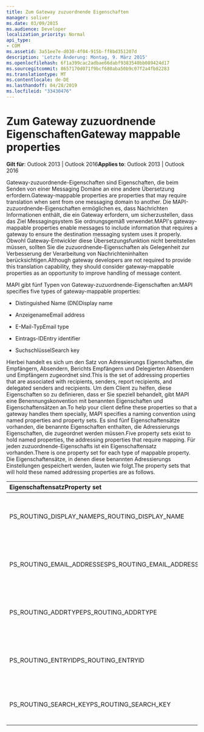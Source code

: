 ```yaml
---
title: Zum Gateway zuzuordnende Eigenschaften
manager: soliver
ms.date: 03/09/2015
ms.audience: Developer
localization_priority: Normal
api_type:
- COM
ms.assetid: 3a51ee7e-d030-4f04-915b-ff8bd351207d
description: 'Letzte Änderung: Montag, 9. März 2015'
ms.openlocfilehash: 6f1a399cac2adbae66dabf9383540bb089424d17
ms.sourcegitcommit: 8657170d071f9bcf680aba50b9c07f2a4fb82283
ms.translationtype: MT
ms.contentlocale: de-DE
ms.lasthandoff: 04/28/2019
ms.locfileid: "33430476"
---
```

# <a name="gateway-mappable-properties"></a><span data-ttu-id="9dabe-103">Zum Gateway zuzuordnende Eigenschaften</span><span class="sxs-lookup"><span data-stu-id="9dabe-103">Gateway mappable properties</span></span>

<span data-ttu-id="9dabe-104">**Gilt für**: Outlook 2013 | Outlook 2016</span><span class="sxs-lookup"><span data-stu-id="9dabe-104">**Applies to**: Outlook 2013 | Outlook 2016</span></span> 
  
<span data-ttu-id="9dabe-105">Gateway-zuzuordnende-Eigenschaften sind Eigenschaften, die beim Senden von einer Messaging Domäne an eine andere Übersetzung erfordern.</span><span class="sxs-lookup"><span data-stu-id="9dabe-105">Gateway-mappable properties are properties that may require translation when sent from one messaging domain to another.</span></span> <span data-ttu-id="9dabe-106">Die MAPI-zuzuordnende-Eigenschaften ermöglichen es, dass Nachrichten Informationen enthält, die ein Gateway erfordern, um sicherzustellen, dass das Ziel Messagingsystem Sie ordnungsgemäß verwendet.</span><span class="sxs-lookup"><span data-stu-id="9dabe-106">MAPI's gateway-mappable properties enable messages to include information that requires a gateway to ensure the destination messaging system uses it properly.</span></span> <span data-ttu-id="9dabe-107">Obwohl Gateway-Entwickler diese Übersetzungsfunktion nicht bereitstellen müssen, sollten Sie die zuzuordnende-Eigenschaften als Gelegenheit zur Verbesserung der Verarbeitung von Nachrichteninhalten berücksichtigen.</span><span class="sxs-lookup"><span data-stu-id="9dabe-107">Although gateway developers are not required to provide this translation capability, they should consider gateway-mappable properties as an opportunity to improve handling of message content.</span></span>
  
<span data-ttu-id="9dabe-108">MAPI gibt fünf Typen von Gateway-zuzuordnende-Eigenschaften an:</span><span class="sxs-lookup"><span data-stu-id="9dabe-108">MAPI specifies five types of gateway-mappable properties:</span></span>
  
- <span data-ttu-id="9dabe-109">Distinguished Name (DN)</span><span class="sxs-lookup"><span data-stu-id="9dabe-109">Display name</span></span>
    
- <span data-ttu-id="9dabe-110">Anzeigename</span><span class="sxs-lookup"><span data-stu-id="9dabe-110">Email address</span></span>
    
- <span data-ttu-id="9dabe-111">E-Mail-Typ</span><span class="sxs-lookup"><span data-stu-id="9dabe-111">Email type</span></span>
    
- <span data-ttu-id="9dabe-112">Eintrags-ID</span><span class="sxs-lookup"><span data-stu-id="9dabe-112">Entry identifier</span></span>
    
- <span data-ttu-id="9dabe-113">Suchschlüssel</span><span class="sxs-lookup"><span data-stu-id="9dabe-113">Search key</span></span>
    
<span data-ttu-id="9dabe-114">Hierbei handelt es sich um den Satz von Adressierungs Eigenschaften, die Empfängern, Absendern, Berichts Empfängern und Delegierten Absendern und Empfängern zugeordnet sind.</span><span class="sxs-lookup"><span data-stu-id="9dabe-114">This is the set of addressing properties that are associated with recipients, senders, report recipients, and delegated senders and recipients.</span></span> <span data-ttu-id="9dabe-115">Um dem Client zu helfen, diese Eigenschaften so zu definieren, dass er Sie speziell behandelt, gibt MAPI eine Benennungskonvention mit benannten Eigenschaften und Eigenschaftensätzen an.</span><span class="sxs-lookup"><span data-stu-id="9dabe-115">To help your client define these properties so that a gateway handles them specially, MAPI specifies a naming convention using named properties and property sets.</span></span> <span data-ttu-id="9dabe-116">Es sind fünf Eigenschaftensätze vorhanden, die benannte Eigenschaften enthalten, die Adressierungs Eigenschaften, die zugeordnet werden müssen.</span><span class="sxs-lookup"><span data-stu-id="9dabe-116">Five property sets exist to hold named properties, the addressing properties that require mapping.</span></span> <span data-ttu-id="9dabe-117">Für jeden zuzuordnende-Eigenschafts ist ein Eigenschaftensatz vorhanden.</span><span class="sxs-lookup"><span data-stu-id="9dabe-117">There is one property set for each type of mappable property.</span></span> <span data-ttu-id="9dabe-118">Die Eigenschaftensätze, in denen diese benannten Adressierungs Einstellungen gespeichert werden, lauten wie folgt.</span><span class="sxs-lookup"><span data-stu-id="9dabe-118">The property sets that will hold these named addressing properties are as follows.</span></span>
  
|<span data-ttu-id="9dabe-119">**Eigenschaftensatz**</span><span class="sxs-lookup"><span data-stu-id="9dabe-119">**Property set**</span></span>|<span data-ttu-id="9dabe-120">**Beschreibung**</span><span class="sxs-lookup"><span data-stu-id="9dabe-120">**Description**</span></span>|
|:-----|:-----|
|<span data-ttu-id="9dabe-121">PS_ROUTING_DISPLAY_NAME</span><span class="sxs-lookup"><span data-stu-id="9dabe-121">PS_ROUTING_DISPLAY_NAME</span></span>  <br/> |<span data-ttu-id="9dabe-122">Enthält Zeichenfolgeneigenschaften, die als Anzeigenamen verwendet werden.</span><span class="sxs-lookup"><span data-stu-id="9dabe-122">Contains string properties used as display names.</span></span>  <br/> |
|<span data-ttu-id="9dabe-123">PS_ROUTING_EMAIL_ADDRESSES</span><span class="sxs-lookup"><span data-stu-id="9dabe-123">PS_ROUTING_EMAIL_ADDRESSES</span></span>  <br/> |<span data-ttu-id="9dabe-124">Enthält Zeichenfolgeneigenschaften, die als e-Mail-Adressen verwendet werden.</span><span class="sxs-lookup"><span data-stu-id="9dabe-124">Contains string properties used as email addresses.</span></span>  <br/> |
|<span data-ttu-id="9dabe-125">PS_ROUTING_ADDRTYPE</span><span class="sxs-lookup"><span data-stu-id="9dabe-125">PS_ROUTING_ADDRTYPE</span></span>  <br/> |<span data-ttu-id="9dabe-126">Enthält Zeichenfolgeneigenschaften, die als e-Mail-Adresstypen verwendet werden.</span><span class="sxs-lookup"><span data-stu-id="9dabe-126">Contains string properties used as email address types.</span></span>  <br/> |
|<span data-ttu-id="9dabe-127">PS_ROUTING_ENTRYID</span><span class="sxs-lookup"><span data-stu-id="9dabe-127">PS_ROUTING_ENTRYID</span></span>  <br/> |<span data-ttu-id="9dabe-128">Enthält binäre Eigenschaften, die als langfristige Eintragsbezeichner verwendet werden.</span><span class="sxs-lookup"><span data-stu-id="9dabe-128">Contains binary properties used as long-term entry identifiers.</span></span>  <br/> |
|<span data-ttu-id="9dabe-129">PS_ROUTING_SEARCH_KEY</span><span class="sxs-lookup"><span data-stu-id="9dabe-129">PS_ROUTING_SEARCH_KEY</span></span>  <br/> |<span data-ttu-id="9dabe-130">Enthält binäre Eigenschaften, die als Suchschlüssel verwendet werden.</span><span class="sxs-lookup"><span data-stu-id="9dabe-130">Contains binary properties used as search keys.</span></span>  <br/> |
   

